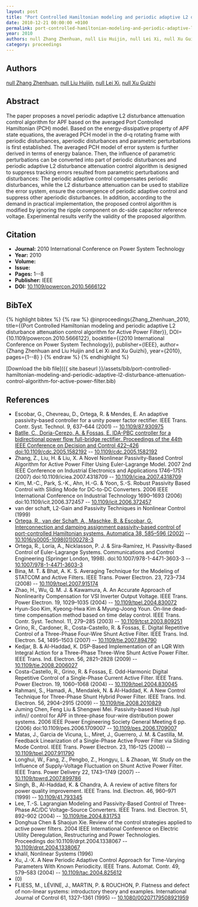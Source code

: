 ```yaml
---
layout: post
title: "Port Controlled Hamiltonian modeling and periodic adaptive L2 disturbance attenuation control algorithm for Active Power Filter"
date: 2010-12-21 00:00:00 +0100
permalink: port-controlled-hamiltonian-modeling-and-periodic-adaptive-l2-disturbance-attenuation-control-algorithm-for-active-power-filter
year: 2010
authors: null Zhang Zhenhuan, null Liu Huijin, null Lei Xi, null Xu Guizhi
category: proceedings
---
```

 
## Authors
[null Zhang Zhenhuan](authors/zhang-zhenhuan), [null Liu Huijin](authors/liu-huijin), [null Lei Xi](authors/lei-xi), [null Xu Guizhi](authors/xu-guizhi)
 
## Abstract
The paper proposes a novel periodic adaptive L2 disturbance attenuation control algorithm for APF based on the averaged Port Controlled Hamiltonian (PCH) model. Based on the energy-dissipative property of APF state equations, the averaged PCH model in the d–q rotating frame with periodic disturbances, aperiodic disturbances and parametric perturbations is first established. The averaged PCH model of error system is further derived in terms of energy balance. Then, the influence of parametric perturbations can be converted into part of periodic disturbances and periodic adaptive L2 disturbance attenuation control algorithm is designed to suppress tracking errors resulted from parametric perturbations and disturbances: The periodic adaptive control compensates periodic disturbances, while the L2 disturbance attenuation can be used to stabilize the error system, ensure the convergence of periodic adaptive control and suppress other aperiodic disturbances. In addition, according to the demand in practical implementation, the proposed control algorithm is modified by ignoring the ripple component on dc-side capacitor reference voltage. Experimental results verify the validity of the proposed algorithm.
 
## Citation
- **Journal:** 2010 International Conference on Power System Technology
- **Year:** 2010
- **Volume:** 
- **Issue:** 
- **Pages:** 1--8
- **Publisher:** IEEE
- **DOI:** [10.1109/powercon.2010.5666122](https://doi.org/10.1109/powercon.2010.5666122)
 
## BibTeX
{% highlight bibtex %}
{% raw %}
@inproceedings{Zhang_Zhenhuan_2010,
  title={{Port Controlled Hamiltonian modeling and periodic adaptive L2 disturbance attenuation control algorithm for Active Power Filter}},
  DOI={10.1109/powercon.2010.5666122},
  booktitle={{2010 International Conference on Power System Technology}},
  publisher={IEEE},
  author={Zhang Zhenhuan and Liu Huijin and Lei Xi and Xu Guizhi},
  year={2010},
  pages={1--8}
}
{% endraw %}
{% endhighlight %}
 
[Download the bib file]({{ site.baseurl }}/assets/bib/port-controlled-hamiltonian-modeling-and-periodic-adaptive-l2-disturbance-attenuation-control-algorithm-for-active-power-filter.bib)
 
## References
- Escobar, G., Chevreau, D., Ortega, R. & Mendes, E. An adaptive passivity-based controller for a unity power factor rectifier. IEEE Trans. Contr. Syst. Technol. 9, 637–644 (2001) -- [10.1109/87.930975](https://doi.org/10.1109/87.930975)
- [Batlle, C., Doria-Cerezo, A. & Fossas, E. IDA-PBC controller for a bidirectional power flow full-bridge rectifier. Proceedings of the 44th IEEE Conference on Decision and Control 422–426 doi:10.1109/cdc.2005.1582192](ida-pbc-controller-for-a-bidirectional-power-flow-full-bridge-rectifier) -- [10.1109/cdc.2005.1582192](https://doi.org/10.1109/cdc.2005.1582192)
- Zhang, Z., Liu, H. & Liu, X. A Novel Nonlinear Passivity-Based Control Algorithm for Active Power Filter Using Euler-Lagrange Model. 2007 2nd IEEE Conference on Industrial Electronics and Applications 1746–1751 (2007) doi:10.1109/iciea.2007.4318709 -- [10.1109/iciea.2007.4318709](https://doi.org/10.1109/iciea.2007.4318709)
- Kim, M.-C., Park, S.-K., Ahn, H.-G. & Yoon, S.-S. Robust Passivity Based Control with Sliding Mode for DC-to-DC Converters. 2006 IEEE International Conference on Industrial Technology 1690–1693 (2006) doi:10.1109/icit.2006.372457 -- [10.1109/icit.2006.372457](https://doi.org/10.1109/icit.2006.372457)
- van der schaft, L2-Gain and Passivity Techniques in Nonlinear Control (1999)
- [Ortega, R., van der Schaft, A., Maschke, B. & Escobar, G. Interconnection and damping assignment passivity-based control of port-controlled Hamiltonian systems. Automatica 38, 585–596 (2002)](interconnection-and-damping-assignment-passivity-based-control-of-port-controlled-hamiltonian-systems) -- [10.1016/s0005-1098(01)00278-3](https://doi.org/10.1016/s0005-1098(01)00278-3)
- Ortega, R., Loría, A., Nicklasson, P. J. & Sira-Ramírez, H. Passivity-Based Control of Euler-Lagrange Systems. Communications and Control Engineering (Springer London, 1998). doi:10.1007/978-1-4471-3603-3 -- [10.1007/978-1-4471-3603-3](https://doi.org/10.1007/978-1-4471-3603-3)
- Bina, M. T. & Bhat, A. K. S. Averaging Technique for the Modeling of STATCOM and Active Filters. IEEE Trans. Power Electron. 23, 723–734 (2008) -- [10.1109/tpel.2007.915174](https://doi.org/10.1109/tpel.2007.915174)
- Zhao, H., Wu, Q. M. J. & Kawamura, A. An Accurate Approach of Nonlinearity Compensation for VSI Inverter Output Voltage. IEEE Trans. Power Electron. 19, 1029–1035 (2004) -- [10.1109/tpel.2004.830072](https://doi.org/10.1109/tpel.2004.830072)
- Hyun-Soo Kim, Kyeong-Hwa Kim & Myung-Joong Youn. On-line dead-time compensation method based on time delay control. IEEE Trans. Contr. Syst. Technol. 11, 279–285 (2003) -- [10.1109/tcst.2003.809251](https://doi.org/10.1109/tcst.2003.809251)
- Grino, R., Cardoner, R., Costa-Castello, R. & Fossas, E. Digital Repetitive Control of a Three-Phase Four-Wire Shunt Active Filter. IEEE Trans. Ind. Electron. 54, 1495–1503 (2007) -- [10.1109/tie.2007.894790](https://doi.org/10.1109/tie.2007.894790)
- Kedjar, B. & Al-Haddad, K. DSP-Based Implementation of an LQR With Integral Action for a Three-Phase Three-Wire Shunt Active Power Filter. IEEE Trans. Ind. Electron. 56, 2821–2828 (2009) -- [10.1109/tie.2008.2006027](https://doi.org/10.1109/tie.2008.2006027)
- Costa-Castello, R., Grino, R. & Fossas, E. Odd-Harmonic Digital Repetitive Control of a Single-Phase Current Active Filter. IEEE Trans. Power Electron. 19, 1060–1068 (2004) -- [10.1109/tpel.2004.830045](https://doi.org/10.1109/tpel.2004.830045)
- Rahmani, S., Hamadi, A., Mendalek, N. & Al-Haddad, K. A New Control Technique for Three-Phase Shunt Hybrid Power Filter. IEEE Trans. Ind. Electron. 56, 2904–2915 (2009) -- [10.1109/tie.2008.2010829](https://doi.org/10.1109/tie.2008.2010829)
- Juming Chen, Feng Liu & Shengwei Mei. Passivity-based H/sub /spl infin// control for APF in three-phase four-wire distribution power systems. 2006 IEEE Power Engineering Society General Meeting 6 pp. (2006) doi:10.1109/pes.2006.1709007 -- [10.1109/pes.2006.1709007](https://doi.org/10.1109/pes.2006.1709007)
- Matas, J., Garcia de Vicuna, L., Miret, J., Guerrero, J. M. & Castilla, M. Feedback Linearization of a Single-Phase Active Power Filter via Sliding Mode Control. IEEE Trans. Power Electron. 23, 116–125 (2008) -- [10.1109/tpel.2007.911790](https://doi.org/10.1109/tpel.2007.911790)
- Longhui, W., Fang, Z., Pengbo, Z., Hongyu, L. & Zhaoan, W. Study on the Influence of Supply-Voltage Fluctuation on Shunt Active Power Filter. IEEE Trans. Power Delivery 22, 1743–1749 (2007) -- [10.1109/tpwrd.2007.899786](https://doi.org/10.1109/tpwrd.2007.899786)
- Singh, B., Al-Haddad, K. & Chandra, A. A review of active filters for power quality improvement. IEEE Trans. Ind. Electron. 46, 960–971 (1999) -- [10.1109/41.793345](https://doi.org/10.1109/41.793345)
- Lee, T.-S. Lagrangian Modeling and Passivity-Based Control of Three-Phase AC/DC Voltage-Source Converters. IEEE Trans. Ind. Electron. 51, 892–902 (2004) -- [10.1109/tie.2004.831753](https://doi.org/10.1109/tie.2004.831753)
- Donghua Chen & Shaojun Xie. Review of the control strategies applied to active power filters. 2004 IEEE International Conference on Electric Utility Deregulation, Restructuring and Power Technologies. Proceedings doi:10.1109/drpt.2004.1338067 -- [10.1109/drpt.2004.1338067](https://doi.org/10.1109/drpt.2004.1338067)
- khalil, Nonlinear Systems (1996)
- Xu, J.-X. A New Periodic Adaptive Control Approach for Time-Varying Parameters With Known Periodicity. IEEE Trans. Automat. Contr. 49, 579–583 (2004) -- [10.1109/tac.2004.825612](https://doi.org/10.1109/tac.2004.825612)
- (0)
- FLIESS, M., LÉVINE, J., MARTIN, P. & ROUCHON, P. Flatness and defect of non-linear systems: introductory theory and examples. International Journal of Control 61, 1327–1361 (1995) -- [10.1080/00207179508921959](https://doi.org/10.1080/00207179508921959)

